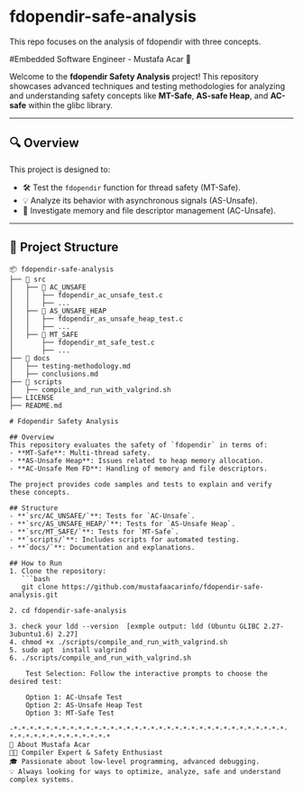 # fdopendir-safe-analysis
This repo focuses on the analysis of fdopendir with three concepts.

#Embedded Software Engineer - Mustafa Acar 🌟

Welcome to the **fdopendir Safety Analysis** project! This repository showcases advanced techniques and testing methodologies for analyzing and understanding safety concepts like **MT-Safe**, **AS-safe Heap**, and **AC-safe** within the glibc library.

---

## 🔍 Overview
This project is designed to:
- 🛠️ Test the `fdopendir` function for thread safety (MT-Safe).
- 💡 Analyze its behavior with asynchronous signals (AS-Unsafe).
- 🔗 Investigate memory and file descriptor management (AC-Unsafe).

------------

## 📂 Project Structure

```plaintext
📦 fdopendir-safe-analysis
├── 📁 src
│   ├── 📁 AC_UNSAFE
│   │   ├── fdopendir_ac_unsafe_test.c
│   │   ├── ...
│   ├── 📁 AS_UNSAFE_HEAP
│   │   ├── fdopendir_as_unsafe_heap_test.c
│   │   ├── ...
│   ├── 📁 MT_SAFE
│       ├── fdopendir_mt_safe_test.c
│       ├── ...
├── 📁 docs
│   ├── testing-methodology.md
│   ├── conclusions.md
├── 📁 scripts
│   ├── compile_and_run_with_valgrind.sh
├── LICENSE
├── README.md

# Fdopendir Safety Analysis

## Overview
This repository evaluates the safety of `fdopendir` in terms of:
- **MT-Safe**: Multi-thread safety.
- **AS-Unsafe Heap**: Issues related to heap memory allocation.
- **AC-Unsafe Mem FD**: Handling of memory and file descriptors.

The project provides code samples and tests to explain and verify these concepts.

## Structure
- **`src/AC_UNSAFE/`**: Tests for `AC-Unsafe`.
- **`src/AS_UNSAFE_HEAP/`**: Tests for `AS-Unsafe Heap`.
- **`src/MT_SAFE/`**: Tests for `MT-Safe`.
- **`scripts/`**: Includes scripts for automated testing.
- **`docs/`**: Documentation and explanations.

## How to Run
1. Clone the repository:
   ```bash
   git clone https://github.com/mustafaacarinfo/fdopendir-safe-analysis.git

2. cd fdopendir-safe-analysis

3. check your ldd --version  [exmple output: ldd (Ubuntu GLIBC 2.27-3ubuntu1.6) 2.27]
4. chmod +x ./scripts/compile_and_run_with_valgrind.sh
5. sudo apt  install valgrind 
6. ./scripts/compile_and_run_with_valgrind.sh

    Test Selection: Follow the interactive prompts to choose the desired test:

    Option 1: AC-Unsafe Test
    Option 2: AS-Unsafe Heap Test
    Option 3: MT-Safe Test

-*-*-*-*-*-*-*-*-*-*-*-*-*-*-*-*-*-*-*-*-*-*-*-*-*-*-*-*-*-*-*-*-*-*-*-*-*-*-*-*-*-*-*-*-*-*-*
🌟 About Mustafa Acar
👨‍💻 Compiler Expert & Safety Enthusiast
🎓 Passionate about low-level programming, advanced debugging.
💡 Always looking for ways to optimize, analyze, safe and understand complex systems.

